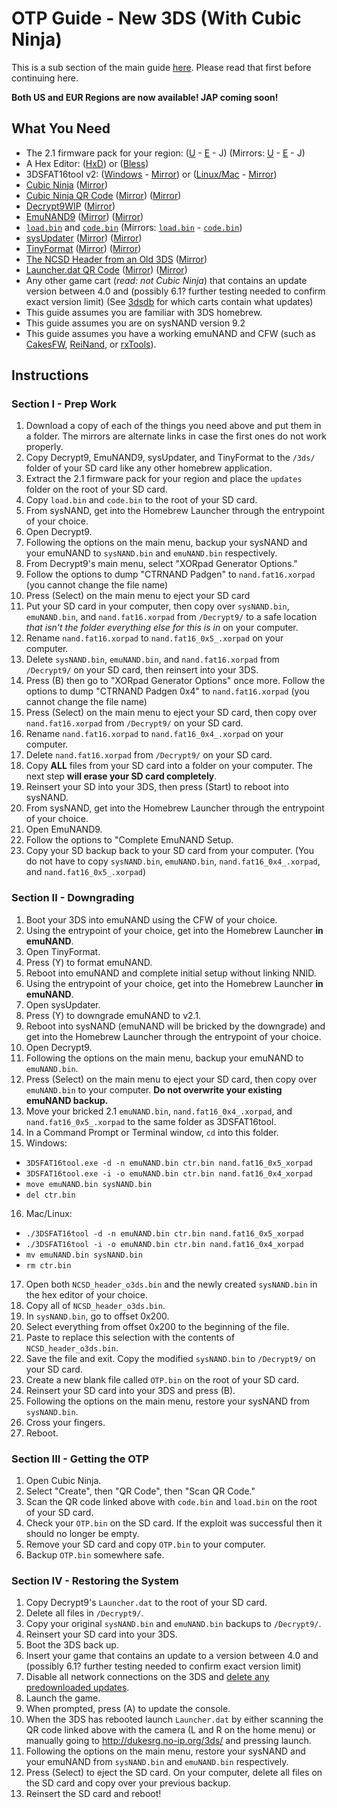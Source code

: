 # OTP Guide - New 3DS (With Cubic Ninja)

This is a sub section of the main guide [here](https://github.com/Plailect/OTP/blob/master/README.md). Please read that first before continuing here.

**Both US and EUR Regions are now available! JAP coming soon!**

## What You Need

* The 2.1 firmware pack for your region: ([U](https://mega.nz/#!IgUy1aJR!bDaYIBWLH6QePjh-buP0_SmXEwxZC0gEkKu4cbtxtNE) - [E](https://mega.nz/#!cx1H1ZKb!sNm4Q_qcMyhHld8THhWdAWyvpjbpuFCIpWL_DXF_j9Y) - J) (Mirrors: [U](https://drive.google.com/file/d/0BzPfvjeuhqoDQzdaWWtDclZmaHM/view?usp=sharing) - [E](https://drive.google.com/file/d/0BzPfvjeuhqoDanM1TnpmdWdGaTQ/view?usp=sharing) - J)
* A Hex Editor: ([HxD](https://mh-nexus.de/en/downloads.php)) or ([Bless](http://home.gna.org/bless/downloads.html))
* 3DSFAT16tool v2: ([Windows](https://mega.nz/#!d8dCALiT!BlGQJk0WgoiTZ_ydbI3HUeEe8b-pWq0WbuSRLBS6zKE) - [Mirror](https://drive.google.com/file/d/0BzPfvjeuhqoDUGp0em1RMUhBLWs/view?usp=sharing)) or ([Linux/Mac](https://mega.nz/#!1kUinJBD!VoEMaVpKzR6-9t08CI_2udSG1eMfJcziONCAWjHOZzA) - [Mirror](https://drive.google.com/file/d/0BzPfvjeuhqoDR011bmg3SDhMOTA/view?usp=sharing))
* [Cubic Ninja](http://www.amazon.com//dp/B004SG211I) ([Mirror](http://www.gamestop.com/nintendo-3ds/games/cubic-ninja/90784))
* [Cubic Ninja QR Code](http://imgur.com/W4I543m) ([Mirror](https://mega.nz/#!t5NgjbhS!7AwYLfchxK4pUITXI21DRr6JQ8Y41zhqc0IPKUgs7G4)) ([Mirror](https://drive.google.com/file/d/0BzPfvjeuhqoDQ0pMblVUSng0Vk0/view?usp=sharing))
* [Decrypt9WIP](https://mega.nz/#!kl0xyQjI!NrUoYYPGbQGsWtsVDIVlJKYQhqqcF9Z0lqWLWmnSeeA) ([Mirror](https://drive.google.com/file/d/0BzPfvjeuhqoDZVROOVhrcG9HSEE/view?usp=sharing))
* [EmuNAND9](https://github.com/d0k3/EmuNAND9/releases) ([Mirror](https://mega.nz/#!Yg8iDQqQ!ZMO3o1HETyIroTWX6xZ3wDT03dyyOus1CC32KHY69iQ)) ([Mirror](https://drive.google.com/file/d/0BzPfvjeuhqoDTGsxX3hDNFI0QU0/view?usp=sharing))
* [`load.bin`](https://mega.nz/#!x4V20LbD!y4pSniu50498hDxeArsU-r8DkrL6NrUiiqEgz3MfHH4) and [`code.bin`](https://mega.nz/#!JxMUlbBD!4j1P9Obt8utwZhMwMon3iwlIMXlHw0SRAfVrto8y3Ro) (Mirrors: [`load.bin`](https://drive.google.com/file/d/0BzPfvjeuhqoDeF9NbVZOTjdKRlU/view?usp=sharing) - [`code.bin`](https://drive.google.com/file/d/0BzPfvjeuhqoDdjBMRGV5TW85aVk/view?usp=sharing))
* [sysUpdater](https://github.com/profi200/sysUpdater/releases) ([Mirror](https://mega.nz/#!NkcEFaAD!x8mnHtm3xOrQ1fuXawGa2pipyWju6xdgaB04IyMcW3s)) ([Mirror](https://drive.google.com/file/d/0BzPfvjeuhqoDaHUxbExoZ1dRclU/view?usp=sharing))
* [TinyFormat](https://github.com/javimadgit/TinyFormat/releases) ([Mirror](https://mega.nz/#!cssQyQZI!84YufkNZ-3ZrhWHNVT8GxtWiDF61zgNqPyCeFBiXGJA)) ([Mirror](https://drive.google.com/file/d/0BzPfvjeuhqoDTkhqOXdOZS1qdDg/view?usp=sharing))
* [The NCSD Header from an Old 3DS](https://mega.nz/#!8sdTiSSZ!BRY6MCCSsYV3gml3r2yKZIzeWgIW7-g_R5rrqqEFxyA) ([Mirror](https://drive.google.com/file/d/0BzPfvjeuhqoDT2dEeGJxZEFHZkk/view?usp=sharing))
* [Launcher.dat QR Code](https://chart.googleapis.com/chart?cht=qr&chs=220x220&chl=http://dukesrg.no-ip.org/3ds/rop?GW147%20Safari/5373.dat%26Launcher.dat) ([Mirror](http://imgur.com/eIY7eEY)) ([Mirror](https://mega.nz/#!VgkDBIha!szD3vVQ1dwTAxx9cRG8AJYCrsLSg9IFKmsasPxHgy0E))
* Any other game cart (*read: not Cubic Ninja*) that contains an update version between 4.0 and (possibly 6.1? further testing needed to confirm exact version limit) (See [3dsdb](http://www.3dsdb.com/) for which carts contain what updates)
* This guide assumes you are familiar with 3DS homebrew.
* This guide assumes you are on sysNAND version 9.2
* This guide assumes you have a working emuNAND and CFW (such as [CakesFW](https://github.com/mid-kid/CakesForeveryWan), [ReiNand](https://github.com/Reisyukaku/ReiNand), or [rxTools](https://github.com/roxas75/rxTools)).

## Instructions
### Section I - Prep Work
1. Download a copy of each of the things you need above and put them in a folder. The mirrors are alternate links in case the first ones do not work properly.
2. Copy Decrypt9, EmuNAND9, sysUpdater, and TinyFormat to the `/3ds/` folder of your SD card like any other homebrew application.
3. Extract the 2.1 firmware pack for your region and place the `updates` folder on the root of your SD card.
4. Copy `load.bin` and `code.bin` to the root of your SD card.
5. From sysNAND, get into the Homebrew Launcher through the entrypoint of your choice.
6. Open Decrypt9.
7. Following the options on the main menu, backup your sysNAND and your emuNAND to `sysNAND.bin` and `emuNAND.bin` respectively.
8. From Decrypt9's main menu, select "XORpad Generator Options."
9. Follow the options to dump "CTRNAND Padgen" to `nand.fat16.xorpad` (you cannot change the file name)
10. Press (Select) on the main menu to eject your SD card
11. Put your SD card in your computer, then copy over `sysNAND.bin`, `emuNAND.bin`, and `nand.fat16.xorpad` from `/Decrypt9/` to a safe location *that isn't the folder everything else for this is in* on your computer.
12. Rename `nand.fat16.xorpad` to `nand.fat16_0x5_.xorpad` on your computer.
13. Delete `sysNAND.bin`, `emuNAND.bin`, and `nand.fat16.xorpad` from `/Decrypt9/` on your SD card, then reinsert into your 3DS.
14. Press (B) then go to "XORpad Generator Options" once more. Follow the options to dump "CTRNAND Padgen 0x4" to `nand.fat16.xorpad` (you cannot change the file name)
15. Press (Select) on the main menu to eject your SD card, then copy over `nand.fat16.xorpad` from `/Decrypt9/` on your SD card.
16. Rename `nand.fat16.xorpad` to `nand.fat16_0x4_.xorpad` on your computer.
17. Delete `nand.fat16.xorpad` from `/Decrypt9/` on your SD card.
18. Copy **ALL** files from your SD card into a folder on your computer. The next step **will erase your SD card completely**.
19. Reinsert your SD into your 3DS, then press (Start) to reboot into sysNAND.
20. From sysNAND, get into the Homebrew Launcher through the entrypoint of your choice.
21. Open EmuNAND9.
22. Follow the options to "Complete EmuNAND Setup.
23. Copy your SD backup back to your SD card from your computer. (You do not have to copy `sysNAND.bin`, `emuNAND.bin`, `nand.fat16_0x4_.xorpad`, and `nand.fat16_0x5_.xorpad`)

### Section II - Downgrading
1. Boot your 3DS into emuNAND using the CFW of your choice.
2. Using the entrypoint of your choice, get into the Homebrew Launcher **in emuNAND**.
3. Open TinyFormat.
4. Press (Y) to format emuNAND.
5. Reboot into emuNAND and complete initial setup without linking NNID.
6. Using the entrypoint of your choice, get into the Homebrew Launcher **in emuNAND**.
7. Open sysUpdater.
8. Press (Y) to downgrade emuNAND to v2.1.
9. Reboot into sysNAND (emuNAND will be bricked by the downgrade) and get into the Homebrew Launcher through the entrypoint of your choice.
10. Open Decrypt9.
11. Following the options on the main menu, backup your emuNAND to `emuNAND.bin`.
12. Press (Select) on the main menu to eject your SD card, then copy over `emuNAND.bin` to your computer. **Do not overwrite your existing emuNAND backup.**
13. Move your bricked 2.1 `emuNAND.bin`, `nand.fat16_0x4_.xorpad`, and `nand.fat16_0x5_.xorpad` to the same folder as 3DSFAT16tool.
14. In a Command Prompt or Terminal window, `cd` into this folder.
15. Windows:
 + `3DSFAT16tool.exe -d -n emuNAND.bin ctr.bin nand.fat16_0x5_xorpad`
 + `3DSFAT16tool.exe -i -o emuNAND.bin ctr.bin nand.fat16_0x4_xorpad`
 + `move emuNAND.bin sysNAND.bin`
 + `del ctr.bin`

16. Mac/Linux:
 + `./3DSFAT16tool -d -n emuNAND.bin ctr.bin nand.fat16_0x5_xorpad`
 + `./3DSFAT16tool -i -o emuNAND.bin ctr.bin nand.fat16_0x4_xorpad`
 + `mv emuNAND.bin sysNAND.bin`
 + `rm ctr.bin`

17. Open both `NCSD_header_o3ds.bin` and the newly created `sysNAND.bin` in the hex editor of your choice.
18. Copy all of `NCSD_header_o3ds.bin`.
19. In `sysNAND.bin`, go to offset 0x200.
20. Select everything from offset 0x200 to the beginning of the file.
21. Paste to replace this selection with the contents of `NCSD_header_o3ds.bin`.
22. Save the file and exit. Copy the modified `sysNAND.bin` to `/Decrypt9/` on your SD card.
23. Create a new blank file called `OTP.bin` on the root of your SD card.
24. Reinsert your SD card into your 3DS and press (B).
25. Following the options on the main menu, restore your sysNAND from `sysNAND.bin`.
26. Cross your fingers.
27. Reboot.

### Section III - Getting the OTP
1. Open Cubic Ninja.
2. Select "Create", then "QR Code", then "Scan QR Code."
3. Scan the QR code linked above with `code.bin` and `load.bin` on the root of your SD card.
4. Check your `OTP.bin` on the SD card. If the exploit was successful then it should no longer be empty.
5. Remove your SD card and copy `OTP.bin` to your computer.
6. Backup `OTP.bin` somewhere safe.

### Section IV - Restoring the System
1. Copy Decrypt9's `Launcher.dat` to the root of your SD card.
2. Delete all files in `/Decrypt9/`.
3. Copy your original `sysNAND.bin` and `emuNAND.bin` backups to `/Decrypt9/`.
4. Reinsert your SD card into your 3DS.
5. Boot the 3DS back up.
6. Insert your game that contains an update to a version between 4.0 and (possibly 6.1? further testing needed to confirm exact version limit)
7. Disable all network connections on the 3DS and [delete any predownloaded updates](https://gbatemp.net/threads/381489/).
8. Launch the game.
9. When prompted, press (A) to update the console.
10. When the 3DS has rebooted launch `Launcher.dat` by either scanning the QR code linked above with the camera (L and R on the home menu) or manually going to http://dukesrg.no-ip.org/3ds/ and pressing launch.
11. Following the options on the main menu, restore your sysNAND and your emuNAND from `sysNAND.bin` and `emuNAND.bin` respectively.
12. Press (Select) to eject the SD card. On your computer, delete all files on the SD card and copy over your previous backup.
13. Reinsert the SD card and reboot!
